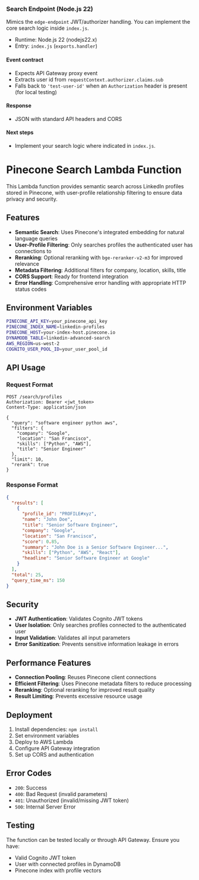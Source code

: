 ### Search Endpoint (Node.js 22)

Mimics the `edge-endpoint` JWT/authorizer handling. You can implement the core search logic inside `index.js`.

- Runtime: Node.js 22 (nodejs22.x)
- Entry: `index.js` (`exports.handler`)

#### Event contract
- Expects API Gateway proxy event
- Extracts user id from `requestContext.authorizer.claims.sub`
- Falls back to `'test-user-id'` when an `Authorization` header is present (for local testing)

#### Response
- JSON with standard API headers and CORS

#### Next steps
- Implement your search logic where indicated in `index.js`.

# Pinecone Search Lambda Function

This Lambda function provides semantic search across LinkedIn profiles stored in Pinecone, with user-profile relationship filtering to ensure data privacy and security.

## Features

- **Semantic Search**: Uses Pinecone's integrated embedding for natural language queries
- **User-Profile Filtering**: Only searches profiles the authenticated user has connections to
- **Reranking**: Optional reranking with `bge-reranker-v2-m3` for improved relevance
- **Metadata Filtering**: Additional filters for company, location, skills, title
- **CORS Support**: Ready for frontend integration
- **Error Handling**: Comprehensive error handling with appropriate HTTP status codes

## Environment Variables

```bash
PINECONE_API_KEY=your_pinecone_api_key
PINECONE_INDEX_NAME=linkedin-profiles
PINECONE_HOST=your-index-host.pinecone.io
DYNAMODB_TABLE=linkedin-advanced-search
AWS_REGION=us-west-2
COGNITO_USER_POOL_ID=your_user_pool_id
```

## API Usage

### Request Format

```http
POST /search/profiles
Authorization: Bearer <jwt_token>
Content-Type: application/json

{
  "query": "software engineer python aws",
  "filters": {
    "company": "Google",
    "location": "San Francisco",
    "skills": ["Python", "AWS"],
    "title": "Senior Engineer"
  },
  "limit": 10,
  "rerank": true
}
```

### Response Format

```json
{
  "results": [
    {
      "profile_id": "PROFILE#xyz",
      "name": "John Doe",
      "title": "Senior Software Engineer",
      "company": "Google",
      "location": "San Francisco",
      "score": 0.85,
      "summary": "John Doe is a Senior Software Engineer...",
      "skills": ["Python", "AWS", "React"],
      "headline": "Senior Software Engineer at Google"
    }
  ],
  "total": 25,
  "query_time_ms": 150
}
```

## Security

- **JWT Authentication**: Validates Cognito JWT tokens
- **User Isolation**: Only searches profiles connected to the authenticated user
- **Input Validation**: Validates all input parameters
- **Error Sanitization**: Prevents sensitive information leakage in errors

## Performance Features

- **Connection Pooling**: Reuses Pinecone client connections
- **Efficient Filtering**: Uses Pinecone metadata filters to reduce processing
- **Reranking**: Optional reranking for improved result quality
- **Result Limiting**: Prevents excessive resource usage

## Deployment

1. Install dependencies: `npm install`
2. Set environment variables
3. Deploy to AWS Lambda
4. Configure API Gateway integration
5. Set up CORS and authentication

## Error Codes

- `200`: Success
- `400`: Bad Request (invalid parameters)
- `401`: Unauthorized (invalid/missing JWT token)
- `500`: Internal Server Error

## Testing

The function can be tested locally or through API Gateway. Ensure you have:
- Valid Cognito JWT token
- User with connected profiles in DynamoDB
- Pinecone index with profile vectors
